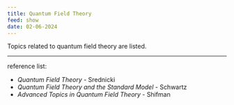 ```yaml
---
title: Quantum Field Theory
feed: show
date: 02-06-2024
---
```

Topics related to quantum field theory are listed.

---
reference list:
- *Quantum Field Theory* - Srednicki
- *Quantum Field Theory and the Standard Model* - Schwartz
- *Advanced Topics in Quantum Field Theory* - Shifman